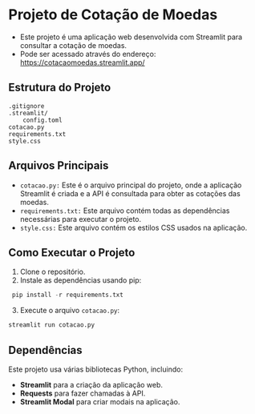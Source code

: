 # Projeto de Cotação de Moedas
- Este projeto é uma aplicação web desenvolvida com Streamlit para consultar a cotação de moedas.
- Pode ser acessado através do endereço: https://cotacaomoedas.streamlit.app/

## Estrutura do Projeto
~~~
.gitignore
.streamlit/
    config.toml
cotacao.py
requirements.txt
style.css
~~~

## Arquivos Principais
- `cotacao.py:` Este é o arquivo principal do projeto, onde a aplicação Streamlit é criada e a API é consultada para obter as cotações das moedas.
- `requirements.txt:` Este arquivo contém todas as dependências necessárias para executar o projeto.
- `style.css:` Este arquivo contém os estilos CSS usados na aplicação.

## Como Executar o Projeto
1. Clone o repositório.
2. Instale as dependências usando pip:
~~~python
 pip install -r requirements.txt
~~~
3. Execute o arquivo `cotacao.py`:
~~~python
streamlit run cotacao.py
~~~

## Dependências
Este projeto usa várias bibliotecas Python, incluindo:

- **Streamlit** para a criação da aplicação web.
- **Requests** para fazer chamadas à API.
- **Streamlit Modal** para criar modais na aplicação.
